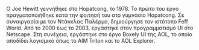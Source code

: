 Ο Joe Hewitt γεννήθηκε στο Hopatcong, το 1978. Το πρώτο του έργο πραγματοποιήθηκε κατά την φοιτησή του στο γυμνάσιο Hopatcong. Σε συναιργασία με τον Ντάγκλας Παλέρμο, 
δημιούργησε τον ιστότοπο Feff World. Από το 2000 έως το 2003, εργάστηκε στον προγραμματισμό UI στο Netscape. Στη συνέχεια, εργάστηκε στο έργο Boxely UI της AOL, το οποίο
αποδίδει λογισμικό όπως το AIM Triton και το AOL Explorer.
